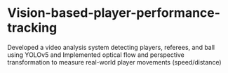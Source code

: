 # Vision-based-player-performance-tracking
Developed a video analysis system detecting players, referees, and ball using YOLOv5 and Implemented optical flow and perspective transformation to measure real-world player movements (speed/distance)
